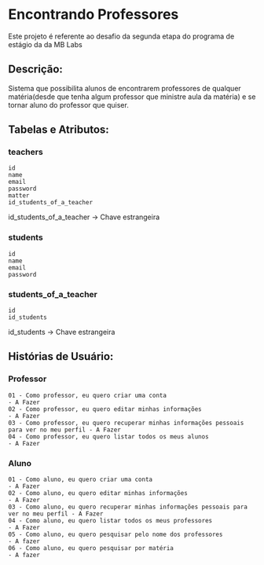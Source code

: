 # Encontrando Professores

Este projeto é referente ao desafio da segunda etapa do programa de estágio da da MB Labs

## Descrição:

Sistema que possibilita alunos de encontrarem professores de qualquer matéria(desde que tenha algum professor que ministre aula da matéria) e se tornar aluno do professor que quiser.

## Tabelas e Atributos:

### teachers

    id
    name
    email
    password
    matter
    id_students_of_a_teacher

id_students_of_a_teacher -> Chave estrangeira

### students

    id
    name
    email
    password

### students_of_a_teacher

    id
    id_students

id_students -> Chave estrangeira

## Histórias de Usuário:

### Professor

    01 - Como professor, eu quero criar uma conta                                              - A Fazer
    02 - Como professor, eu quero editar minhas informações                                    - A Fazer
    03 - Como professor, eu quero recuperar minhas informações pessoais para ver no meu perfil - A Fazer
    04 - Como professor, eu quero listar todos os meus alunos                                  - A Fazer

### Aluno

    01 - Como aluno, eu quero criar uma conta                                              - A Fazer
    02 - Como aluno, eu quero editar minhas informações                                    - A Fazer
    03 - Como aluno, eu quero recuperar minhas informações pessoais para ver no meu perfil - A Fazer
    04 - Como aluno, eu quero listar todos os meus professores                             - A Fazer
    05 - Como aluno, eu quero pesquisar pelo nome dos professores                          - A fazer
    06 - Como aluno, eu quero pesquisar por matéria                                        - A fazer
